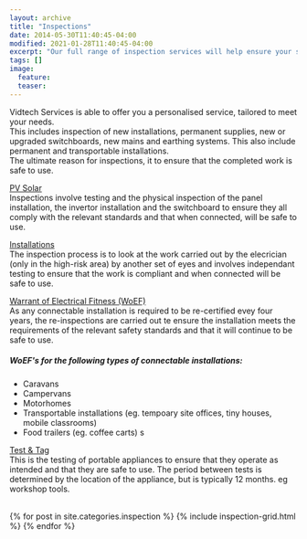 ```yaml
---
layout: archive
title: "Inspections"
date: 2014-05-30T11:40:45-04:00
modified: 2021-01-28T11:40:45-04:00
excerpt: "Our full range of inspection services will help ensure your safety and compliance."
tags: []
image:
  feature:
  teaser:
---
```

Vidtech Services is able to offer you a personalised service, tailored to meet your needs.
<BR>
This includes inspection of new installations, permanent supplies, new or upgraded switchboards, new mains and earthing systems. This also include permanent and transportable installations.   
The ultimate reason for inspections, it to ensure that the completed work is safe to use.   

 [PV Solar]({{site.url}}/inspection/pvsolar/)  
 Inspections involve testing and the physical inspection of the panel installation, the invertor installation and the switchboard to ensure they all comply with the relevant standards and that when connected, will be safe to use.

 [Installations]({{site.url}}/inspection/highriskinspections/)  
 The inspection process is to look at the work carried out by the elecrician (only in the high-risk area) by another set of eyes and involves independant testing to ensure that the work is compliant and when connected will be safe to use.

[Warrant of Electrical Fitness (WoEF)]({{site.url}}/inspection/electronicwof/)  
As any connectable installation is required to be re-certified evey four years, the re-inspections are carried out te ensure the installation meets the requirements of the relevant safety standards and that it will continue to be safe to use.  
##### WoEF's for the following types of connectable installations:    
 - Caravans
 - Campervans
 - Motorhomes
 - Transportable installations (eg. tempoary site offices, tiny houses, mobile classrooms)
 - Food trailers (eg. coffee carts)  s

[Test & Tag]({{site.url}}/inspection/appliancetesting/)  
This is the testing of portable appliances to ensure that they operate as intended and that they are safe to use.  The period between tests is determined by the location of the appliance, but is typically 12 months. eg workshop tools.
<BR>
<BR>

<div class="tiles">
{% for post in site.categories.inspection %}
  {% include inspection-grid.html %}
{% endfor %}
</div><!-- /.tiles -->
